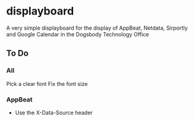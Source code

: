 # displayboard
A very simple displayboard for the display of AppBeat, Netdata, Sirportly and Google Calendar in the Dogsbody Technology Office


## To Do

### All
Pick a clear font
Fix the font size

### AppBeat
* Use the X-Data-Source header





